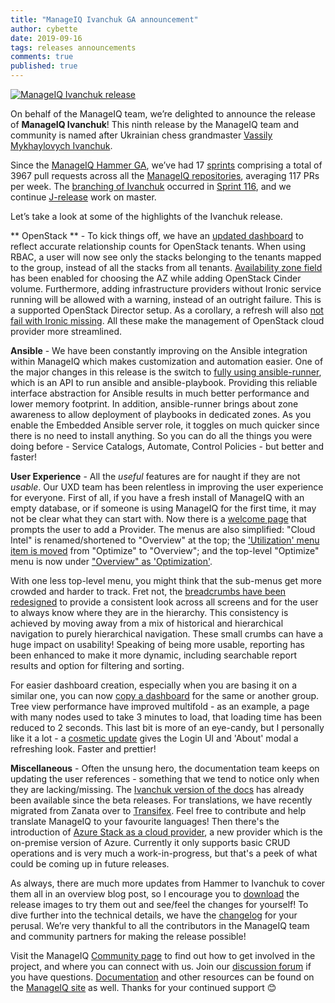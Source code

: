 ```yaml
---
title: "ManageIQ Ivanchuk GA announcement"
author: cybette
date: 2019-09-16
tags: releases announcements
comments: true
published: true
---
```


[![ManageIQ Ivanchuk release](/assets/images/blog/Ivanchuk_GA_release.png)](/assets/images/blog/Ivanchuk_GA_release.png)

On behalf of the ManageIQ team, we’re delighted to announce the release of **ManageIQ Ivanchuk**! This ninth release by the ManageIQ team and community is named after Ukrainian chess grandmaster [Vassily Mykhaylovych Ivanchuk](https://en.wikipedia.org/wiki/Vassily_Ivanchuk).

Since the [ManageIQ Hammer GA](/blog/2019/01/manageiq-hammer-ga-announcement/), we’ve had 17 [sprints](https://www.youtube.com/playlist?list=PLQAAGwo9CYO-SEH9SW7IEwDF6-IzlB_mx) comprising a total of 3967 pull requests across all the [ManageIQ repositories](https://github.com/manageiq/), averaging 117 PRs per week. The [branching of Ivanchuk](http://talk.manageiq.org/t/ivanchuk-ivanchuk/4447) occurred in [Sprint 116](https://www.slideshare.net/ManageIQ/sprint-116), and we continue [J-release](/blog/2019/08/announce_j_name//) work on master.

Let’s take a look at some of the highlights of the Ivanchuk release.

** OpenStack ** - To kick things off, we have an [updated dashboard](https://github.com/ManageIQ/manageiq-ui-classic/pull/5995) to reflect accurate relationship counts for OpenStack tenants. When using RBAC, a user will now see only the stacks belonging to the tenants mapped to the group, instead of all the stacks from all tenants. [Availability zone field](https://github.com/ManageIQ/manageiq-ui-classic/pull/5522) has been enabled for choosing the AZ while adding OpenStack Cinder volume. Furthermore, adding infrastructure providers without Ironic service running will be allowed with a warning, instead of an outright failure. This is a supported OpenStack Director setup. As a corollary, a refresh will also [not fail with Ironic missing](https://github.com/ManageIQ/manageiq-providers-openstack/pull/436). All these make the management of OpenStack cloud provider more streamlined.

**Ansible** - We have been constantly improving on the Ansible integration within ManageIQ which makes customization and automation easier. One of the major changes in this release is the switch to [fully using ansible-runner](https://github.com/ManageIQ/manageiq/pull/18687), which is an API to run ansible and ansible-playbook. Providing this reliable interface abstraction for Ansible results in much better performance and lower memory footprint. In addition, ansible-runner brings about zone awareness to allow deployment of playbooks in dedicated zones. As you enable the Embedded Ansible server role, it toggles on much quicker since there is no need to install anything. So you can do all the things you were doing before - Service Catalogs, Automate, Control Policies - but better and faster!

**User Experience** - All the *useful* features are for naught if they are not *usable*. Our UXD team has been relentless in improving the user experience for everyone. First of all, if you have a fresh install of ManageIQ with an empty database, or if someone is using ManageIQ for the first time, it may not be clear what they can start with. Now there is a [welcome page](https://github.com/ManageIQ/manageiq-ui-classic/pull/5434) that prompts the user to add a Provider. The menus are also simplified: "Cloud Intel" is renamed/shortened to "Overview" at the top; the ['Utilization' menu item is moved](https://github.com/ManageIQ/manageiq-ui-classic/pull/5448) from "Optimize" to "Overview"; and the top-level "Optimize" menu is now under ["Overview" as 'Optimization'](https://github.com/ManageIQ/manageiq-ui-classic/pull/5819).

With one less top-level menu, you might think that the sub-menus get more crowded and harder to track. Fret not, the [breadcrumbs have been redesigned](https://github.com/ManageIQ/manageiq-ui-classic/pull/4468) to provide a consistent look across all screens and for the user to always know where they are in the hierarchy. This consistency is achieved by moving away from a mix of historical and hierarchical navigation to purely hierarchical navigation. These small crumbs can have a huge impact on usability! Speaking of being more usable, reporting has been enhanced to make it more dynamic, including searchable report results and option for filtering and sorting.

For easier dashboard creation, especially when you are basing it on a similar one, you can now [copy a dashboard](https://github.com/ManageIQ/manageiq/pull/18550) for the same or another group. Tree view performance have improved multifold - as an example, a page with many nodes used to take 3 minutes to load, that loading time has been reduced to 2 seconds. This last bit is more of an eye-candy, but I personally like it a lot - a [cosmetic update](https://github.com/ManageIQ/manageiq-ui-classic/pull/5624) gives the Login UI and 'About' modal a refreshing look. Faster and prettier!

**Miscellaneous** - Often the unsung hero, the documentation team keeps on updating the user references - something that we tend to notice only when they are lacking/missing. The [Ivanchuk version of the docs](/docs/reference/ivanchuk/) has already been available since the beta releases. For translations, we have recently migrated from Zanata over to [Transifex](https://www.transifex.com/manageiq/manageiq/). Feel free to contribute and help translate ManageIQ to your favourite languages! Then there's the introduction of [Azure Stack as a cloud provider](https://github.com/ManageIQ/manageiq-ui-classic/pull/5684), a new provider which is the on-premise version of Azure. Currently it only supports basic CRUD operations and is very much a work-in-progress, but that's a peek of what could be coming up in future releases.

As always, there are much more updates from Hammer to Ivanchuk to cover them all in an overview blog post, so I encourage you to [download](/download/) the release images to try them out and see/feel the changes for yourself! To dive further into the technical details, we have the [changelog](https://github.com/ManageIQ/manageiq/blob/ivanchuk/CHANGELOG.md) for your perusal. We’re very thankful to all the contributors in the ManageIQ team and community partners for making the release possible!

Visit the ManageIQ [Community page](/community/) to find out how to get involved in the project, and where you can connect with us. Join our [discussion forum](http://talk.manageiq.org/) if you have questions. [Documentation](/docs/) and other resources can be found on the [ManageIQ site](/) as well. Thanks for your continued support :blush:
